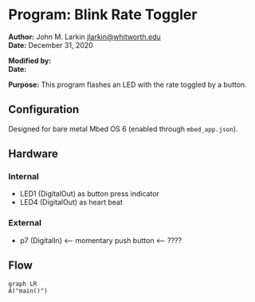 # Program: Blink Rate Toggler
**Author:** John M. Larkin <jlarkin@whitworth.edu>  
**Date:** December 31, 2020

**Modified by:**  
**Date:**

**Purpose:** This program flashes an LED with the rate toggled by a button.

## Configuration
Designed for bare metal Mbed OS 6 (enabled through `mbed_app.json`).

## Hardware
### Internal
* LED1 (DigitalOut) as button press indicator
* LED4 (DigitalOut) as heart beat

### External
* p7 (DigitalIn) <-- momentary push button <-- ????


## Flow
```mermaid
graph LR
A("main()")
```
